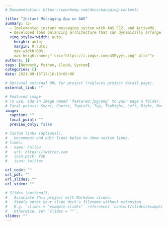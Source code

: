 ```yaml
---
# Documentation: https://wowchemy.com/docs/managing-content/

title: "Instant Messaging App on AWS"
summary: |2-
  - Implemented instant messaging system with AWS EC2, and ActiveMQ.
  - Developed load balancing architecture that can dynamically arrange different number of instances.
  <img style="width: auto;
    height: auto;
    margin: 0 auto;
    max-width:60%;
    max-height:none;" src="https://i.imgur.com/4SMyyyt.png" alt="">
authors: []
tags: [Network, Python, Cloud, System]
categories: []
date: 2021-09-15T17:16:13+08:00

# Optional external URL for project (replaces project detail page).
external_link: ""

# Featured image
# To use, add an image named `featured.jpg/png` to your page's folder.
# Focal points: Smart, Center, TopLeft, Top, TopRight, Left, Right, BottomLeft, Bottom, BottomRight.
image:
  caption: ""
  focal_point: ""
  preview_only: false

# Custom links (optional).
#   Uncomment and edit lines below to show custom links.
# links:
# - name: Follow
#   url: https://twitter.com
#   icon_pack: fab
#   icon: twitter

url_code: ""
url_pdf: ""
url_slides: ""
url_video: ""

# Slides (optional).
#   Associate this project with Markdown slides.
#   Simply enter your slide deck's filename without extension.
#   E.g. `slides = "example-slides"` references `content/slides/example-slides.md`.
#   Otherwise, set `slides = ""`.
slides: ""
---
```

